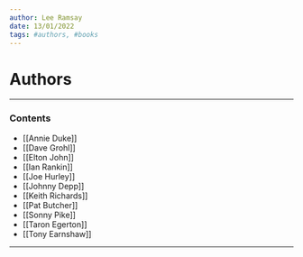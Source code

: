 ```yaml
---
author: Lee Ramsay
date: 13/01/2022
tags: #authors, #books
---
```


# Authors
---
 
### Contents

* [[Annie Duke]]
* [[Dave Grohl]]
* [[Elton John]]
* [[Ian Rankin]]
* [[Joe Hurley]]
* [[Johnny Depp]]
* [[Keith Richards]]
* [[Pat Butcher]]
* [[Sonny Pike]]
* [[Taron Egerton]]
* [[Tony Earnshaw]]


___